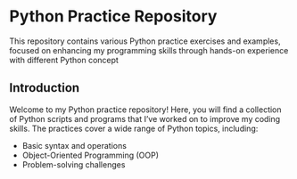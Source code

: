 # Python Practice Repository

This repository contains various Python practice exercises and examples, focused on enhancing my programming skills through hands-on experience with different Python concept


## Introduction

Welcome to my Python practice repository! Here, you will find a collection of Python scripts and programs that I’ve worked on to improve my coding skills. The practices cover a wide range of Python topics, including:

- Basic syntax and operations
- Object-Oriented Programming (OOP)
- Problem-solving challenges
